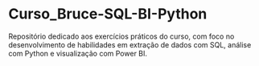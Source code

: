 # Curso_Bruce-SQL-BI-Python
Repositório dedicado aos exercícios práticos do curso, com foco no desenvolvimento de habilidades em extração de dados com SQL, análise com Python e visualização com Power BI.
